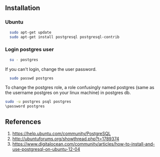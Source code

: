 ## Installation

### Ubuntu

```bash
  sudo apt-get update
  sudo apt-get install postgresql postgresql-contrib
```

### Login postgres user

```bash
  su - postgres
```

If you can't login, change the user password.

```bash
  sudo passwd postgres
```

To change the postgres role, a role confusingly named postgres (same as the username postgres on your linux machine) in postgres db.

```bash
sudo -u postgres psql postgres
\password postgres
```

## References
1. https://help.ubuntu.com/community/PostgreSQL
2. http://ubuntuforums.org/showthread.php?t=1789374
3. https://www.digitalocean.com/community/articles/how-to-install-and-use-postgresql-on-ubuntu-12-04